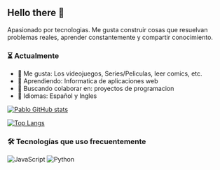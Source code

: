 ## Hello there 👋

Apasionado por tecnologias. Me gusta construir cosas que resuelvan problemas reales, aprender constantemente y compartir conocimiento.

### ⏳ Actualmente

- 🔭 Me gusta: Los videojuegos, Series/Peliculas, leer comics, etc. 
- 🌱 Aprendiendo: Informatica de aplicaciones web
- 🤝 Buscando colaborar en: proyectos de programacion
- 💭 Idiomas: Español y Ingles

<!--
**Pserrod869/pserrod869** is a ✨ _special_ ✨ repository because its `README.md` (this file) appears on your GitHub profile.


Here are some ideas to get you started:

- 🔭 I’m currently working on studies
- 🌱 I’m currently learning ...
- 👯 I’m looking to collaborate on ...
- 🤔 I’m looking for help with ...


-->
[![Pablo GitHub stats](https://github-readme-stats.vercel.app/api?username=pserrod869)](https://github.com/pserrod869/github-readme-stats) 

[![Top Langs](https://github-readme-stats.vercel.app/api/top-langs/?username=pserrod869)](https://github.com/SrGobi/github-readme-stats)

### 🛠️ Tecnologías que uso frecuentemente

![JavaScript](https://img.shields.io/badge/-JavaScript-F7DF1E?logo=javascript&logoColor=000)
![Python](https://img.shields.io/badge/-Python-3776AB?logo=python&logoColor=fff)


